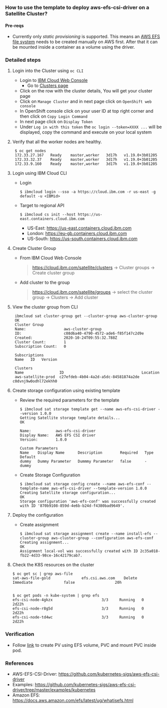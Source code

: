 ### How to use the template to deploy aws-efs-csi-driver on a Satellite Cluster?

#### Pre-reqs 
- Currently only *static provisioning* is supported. This means an [AWS EFS file system](https://docs.aws.amazon.com/efs/latest/ug/gs-step-two-create-efs-resources.html) needs to be created manually on AWS first. After that it can be mounted inside a container as a volume using the driver.


### Detailed steps
1. Login into the Cluster using `oc CLI`
   - Login to [IBM Cloud Web Console](https://cloud.ibm.com/)
	 - Go to [Clusters page](https://cloud.ibm.com/satellite/clusters)
   - Click on the row with the cluster details, You will get your cluster page
   - Click on `Manage Cluster` and in next page click on `OpenShift web console`
   - In OpenShift console click on your user ID at top right corner and then click on `Copy Login Command`
   - In next page click on `Display Token`
   - Under `Log in with this token` the `oc login --token=XXXX ...` will be displayed, copy the command and execute on your local system

2. Verify that all the worker nodes are healthy. 
   ```
    $ oc get nodes
    172.33.27.167   Ready    master,worker   3d17h   v1.19.0+3b01205
    172.33.32.37    Ready    master,worker   3d17h   v1.19.0+3b01205
    172.33.9.160    Ready    master,worker   3d17h   v1.19.0+3b01205
   ```

3. Login using IBM Cloud CLI
   - Login 
     ``` 
     $ ibmcloud login --sso -a https://cloud.ibm.com -r us-east -g default -u <IBMid>
     ```
   - Target to regional API
     ```
     $ ibmcloud cs init --host https://us-east.containers.cloud.ibm.com
     ```
     - US-East: https://us-east.containers.cloud.ibm.com
     - London:  https://eu-gb.containers.cloud.ibm.com
     - US-South: https://us-south.containers.cloud.ibm.com

4. Create Cluster Group
   - From IBM Cloud Web Console
     > https://cloud.ibm.com/satellite/clusters -> Cluster groups -> Create cluster group
   - Add cluster to the group
     > https://cloud.ibm.com/satellite/groups -> select the cluster group -> Clusters -> Add cluster

5. View the cluster group from CLI
   ```
    ibmcloud sat cluster-group get --cluster-group aws-cluster-group 
    OK
    Cluster Group            
    Name:                 aws-cluster-group   
    ID:                   c08d6a40-4790-4572-ade6-f85f147c2d9e   
    Created:              2020-10-24T09:55:32.788Z   
    Cluster Count:        1   
    Subscription Count:   0   

    Subscriptions      
    Name   ID   Version  

    Clusters      
    Name                ID                                   Location   
    aws-satellite-prod  c27efdeb-4b04-4a2d-a5dc-84581874a2de c0dvnj9w0odhl72ekhh0
   ```

6. Create storage configuration using existing template
   - Review the required parameters for the template
     ```
     $ ibmcloud sat storage template get --name aws-efs-csi-driver --version 1.0.0
     Getting Satellite storage template details...
     OK
                        
     Name:           aws-efs-csi-driver   
     Display Name:   AWS EFS CSI driver   
     Version:        1.0.0   

     Custom Parameters
     Name    Display Name      Description        Required   Type   Default   
     dummy   Dummy Parameter   Dummmy Parameter   false      -      dummy
     ```
   - Create Storage Configuration
     ```
     $ ibmcloud sat storage config create --name aws-efs-conf --template-name aws-efs-csi-driver --template-version 1.0.0
     Creating Satellite storage configuration...
     OK
     Storage configuration 'aws-efs-conf' was successfully created with ID '870b9108-859d-4e6b-b24d-f4380bad9649'.
     ```
7. Deploy the configuration
   - Create assignment
     ```
     $ ibmcloud sat storage assignment create --name install-efs --cluster-group aws-cluster-group --configuration aws-efs-conf
     Creating assignment...
     OK
     Assignment local-vol was successfully created with ID 2c35a018-fb22-4d33-98ce-16c42179cab7.
     ```

8. Check the K8S resources on the cluster
   ```
   $ oc get sc | grep aws-file 
   sat-aws-file-gold              efs.csi.aws.com    Delete          Immediate              false                  20h


   $ oc get pods -n kube-system | grep efs    
   efs-csi-node-4gkzx                      3/3     Running   0          2d22h
   efs-csi-node-r8g5d                      3/3     Running   0          2d22h
   efs-csi-node-td4wc                      3/3     Running   0          2d22h
   ```

### Verification   
- Follow [link](https://github.com/kubernetes-sigs/aws-efs-csi-driver/blob/master/examples/kubernetes/static_provisioning/README.md) to create PV using EFS volume, PVC and mount PVC inside pod.

### References
- AWS-EFS-CSI-Driver: https://github.com/kubernetes-sigs/aws-efs-csi-driver
- Examples: https://github.com/kubernetes-sigs/aws-efs-csi-driver/tree/master/examples/kubernetes
- Amazon EFS: https://docs.aws.amazon.com/efs/latest/ug/whatisefs.html